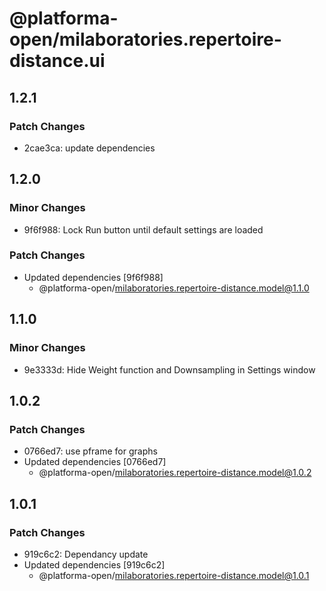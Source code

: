# @platforma-open/milaboratories.repertoire-distance.ui

## 1.2.1

### Patch Changes

- 2cae3ca: update dependencies

## 1.2.0

### Minor Changes

- 9f6f988: Lock Run button until default settings are loaded

### Patch Changes

- Updated dependencies [9f6f988]
  - @platforma-open/milaboratories.repertoire-distance.model@1.1.0

## 1.1.0

### Minor Changes

- 9e3333d: Hide Weight function and Downsampling in Settings window

## 1.0.2

### Patch Changes

- 0766ed7: use pframe for graphs
- Updated dependencies [0766ed7]
  - @platforma-open/milaboratories.repertoire-distance.model@1.0.2

## 1.0.1

### Patch Changes

- 919c6c2: Dependancy update
- Updated dependencies [919c6c2]
  - @platforma-open/milaboratories.repertoire-distance.model@1.0.1
